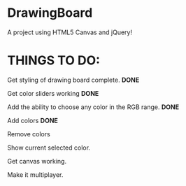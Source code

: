 # DrawingBoard
A project using HTML5 Canvas and jQuery!

<h1>THINGS TO DO:</h1>

Get styling of drawing board complete. **DONE**

Get color sliders working **DONE**

Add the ability to choose any color in the RGB range. **DONE**

Add colors **DONE**

Remove colors

Show current selected color.

Get canvas working.

Make it multiplayer.
